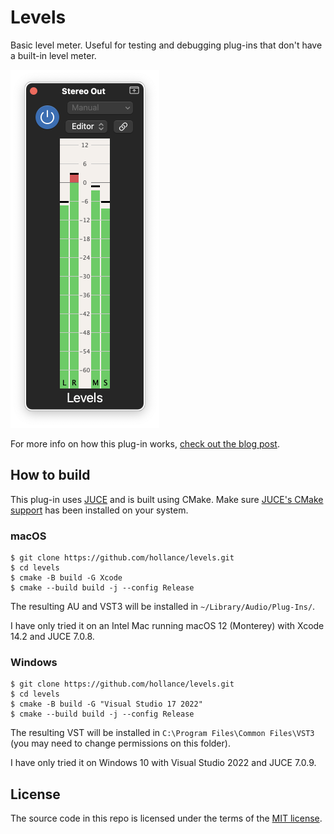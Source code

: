 # Levels

Basic level meter. Useful for testing and debugging plug-ins that don't have a built-in level meter.

![](screenshot.png)

For more info on how this plug-in works, [check out the blog post](https://audiodev.blog/levels-plugin/).

## How to build

This plug-in uses [JUCE](https://juce.com) and is built using CMake. Make sure [JUCE's CMake support](https://github.com/juce-framework/JUCE/blob/master/docs/CMake%20API.md) has been installed on your system.

### macOS

```text
$ git clone https://github.com/hollance/levels.git
$ cd levels
$ cmake -B build -G Xcode
$ cmake --build build -j --config Release
```

The resulting AU and VST3 will be installed in `~/Library/Audio/Plug-Ins/`.

I have only tried it on an Intel Mac running macOS 12 (Monterey) with Xcode 14.2 and JUCE 7.0.8.

### Windows

```text
$ git clone https://github.com/hollance/levels.git
$ cd levels
$ cmake -B build -G "Visual Studio 17 2022"
$ cmake --build build -j --config Release
```

The resulting VST will be installed in `C:\Program Files\Common Files\VST3` (you may need to change permissions on this folder).

I have only tried it on Windows 10 with Visual Studio 2022 and JUCE 7.0.9.

## License

The source code in this repo is licensed under the terms of the [MIT license](LICENSE).
